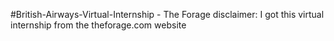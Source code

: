#British-Airways-Virtual-Internship - The Forage
disclaimer: I got this virtual internship from the theforage.com website

